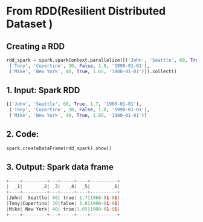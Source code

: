 # From RDD\(Resilient Distributed Dataset \)

## Creating a  RDD

```python
rdd_spark = spark.sparkContext.parallelize([('John', 'Seattle', 60, True, 1.7, '1960-01-01'),
 ('Tony', 'Cupertino', 30, False, 1.8, '1990-01-01'),
 ('Mike', 'New York', 40, True, 1.65, '1980-01-01')]).collect()
```

## 1. Input: Spark RDD

```python
[('John', 'Seattle', 60, True, 1.7, '1960-01-01'),
 ('Tony', 'Cupertino', 30, False, 1.8, '1990-01-01'),
 ('Mike', 'New York', 40, True, 1.65, '1980-01-01')]
```

## 2. Code: 

```python
spark.createDataFrame(rdd_spark).show()
```

## 3. Output: Spark data frame

```python
+----+---------+---+-----+----+----------+
|  _1|       _2| _3|   _4|  _5|        _6|
+----+---------+---+-----+----+----------+
|John|  Seattle| 60| true| 1.7|1960-01-01|
|Tony|Cupertino| 30|false| 1.8|1990-01-01|
|Mike| New York| 40| true|1.65|1980-01-01|
+----+---------+---+-----+----+----------+
```


